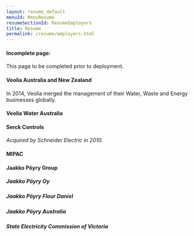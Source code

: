 ```yaml
---
layout: resume_default
menuId: MenuResume
resumeSectionId: ResumeEmployers
title: Resume
permalink: /resume/employers.html
---
```


<div class="container">

<div class="alert alert-danger">
  <div class="">
    <h4 class="alert-heading">Incomplete page: </h4>
    <p class="">This page to be completed prior to deployment.</p>
  </div>
</div>

<div class="row">

<div class="col-md-6">            
<div markdown="1">

#### Veolia Australia and New Zealand

In 2014, Veolia merged the management of their Water, Waste and Energy businesses globally.

#### Veolia Water Australia

#### Serck Controls

_Acquired by Schneider Electric in 2010._

#### MIPAC

#### Jaakko Pöyry Group

##### Jaakko Pöyry Oy

##### Jaakko Pöyry Flour Daniel

##### Jaakko Pöyry Australia

##### State Electricity Commission of Victoria

</div> <!-- markdown -->
</div> <!-- col -->
</div> <!-- row -->
</div> <!-- container -->
